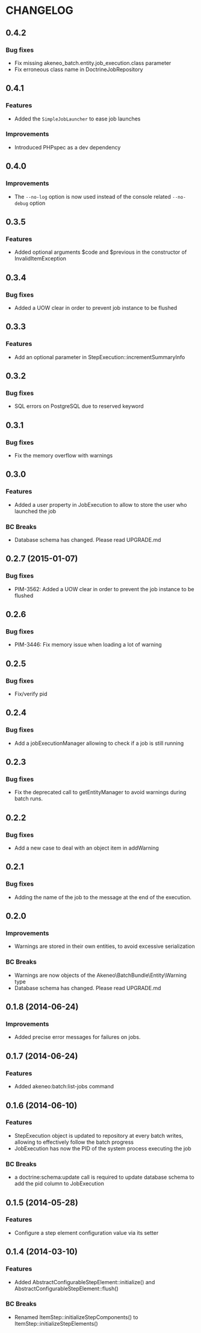 CHANGELOG
=========

0.4.2
-----

### Bug fixes

 - Fix missing akeneo_batch.entity.job_execution.class parameter
 - Fix erroneous class name in DoctrineJobRepository

0.4.1
-----

### Features

 - Added the `SimpleJobLauncher` to ease job launches

### Improvements

 - Introduced PHPspec as a dev dependency

0.4.0
-----

### Improvements

 - The `--no-log` option is now used instead of the console related `--no-debug` option

0.3.5
-----

### Features

- Added optional arguments $code and $previous in the constructor of InvalidItemException

0.3.4
-----

### Bug fixes

- Added a UOW clear in order to prevent job instance to be flushed

0.3.3
-----

### Features

- Add an optional parameter in StepExecution::incrementSummaryInfo


0.3.2
-----

### Bug fixes

- SQL errors on PostgreSQL due to reserved keyword

0.3.1
-----

### Bug fixes

- Fix the memory overflow with warnings

0.3.0
-----

### Features

- Added a user property in JobExecution to allow to store the user who launched the job

### BC Breaks

 - Database schema has changed. Please read UPGRADE.md

0.2.7 (2015-01-07)
------------------

### Bug fixes

- PIM-3562: Added a UOW clear in order to prevent the job instance to be flushed

0.2.6
-----

### Bug fixes

- PIM-3446: Fix memory issue when loading a lot of warning

0.2.5
-----

### Bug fixes

- Fix/verify pid

0.2.4
-----

### Bug fixes

- Add a jobExecutionManager allowing to check if a job is still running

0.2.3
-----

### Bug fixes

- Fix the deprecated call to getEntityManager to avoid warnings during batch runs.

0.2.2
-----

### Bug fixes

- Add a new case to deal with an object item in addWarning


0.2.1
-----

### Bug fixes

- Adding the name of the job to the message at the end of the execution.

0.2.0
-----

### Improvements

 - Warnings are stored in their own entities, to avoid excessive serialization

### BC Breaks

 - Warnings are now objects of the Akeneo\BatchBundle\Entity\Warning type
 - Database schema has changed. Please read UPGRADE.md


0.1.8 (2014-06-24)
------------------

### Improvements

 - Added precise error messages for failures on jobs.


0.1.7 (2014-06-24)
------------------

### Features

- Added akeneo:batch:list-jobs command


0.1.6 (2014-06-10)
------------------

### Features

- StepExecution object is updated to repository at every batch writes, allowing to effectively follow the
batch progress
- JobExecution has now the PID of the system process executing the job

### BC Breaks
- a doctrine:schema:update call is required to update database schema to add the pid column to JobExecution


0.1.5 (2014-05-28)
------------------

### Features

- Configure a step element configuration value via its setter


0.1.4 (2014-03-10)
------------------

### Features

- Added AbstractConfigurableStepElement::initialize() and AbstractConfigurableStepElement::flush()

### BC Breaks

- Renamed ItemStep::initializeStepComponents() to ItemStep::initializeStepElements()
